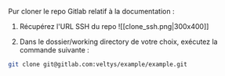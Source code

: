 Pur cloner le repo Gitlab relatif à la documentation : 

1. Récupérez l'URL SSH du repo 
![[clone_ssh.png|300x400]]

2. Dans le dossier/working directory de votre choix, exécutez la commande suivante :

```bash
git clone git@gitlab.com:veltys/example/example.git
```




